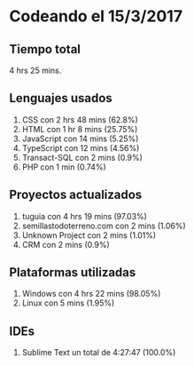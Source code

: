 # Codeando el 15/3/2017

## Tiempo total
4 hrs 25 mins.

## Lenguajes usados
1. CSS con 2 hrs 48 mins (62.8%)
1. HTML con 1 hr 8 mins (25.75%)
1. JavaScript con 14 mins (5.25%)
1. TypeScript con 12 mins (4.56%)
1. Transact-SQL con 2 mins (0.9%)
1. PHP con 1 min (0.74%)

## Proyectos actualizados
1. tuguia con 4 hrs 19 mins (97.03%)
1. semillastodoterreno.com con 2 mins (1.06%)
1. Unknown Project con 2 mins (1.01%)
1. CRM con 2 mins (0.9%)

## Plataformas utilizadas
1. Windows con 4 hrs 22 mins (98.05%)
1. Linux con 5 mins (1.95%)

## IDEs
1. Sublime Text un total de 4:27:47 (100.0%)
